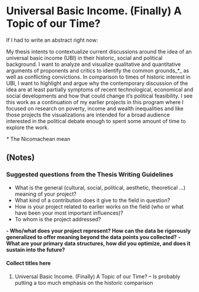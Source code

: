 # Universal Basic Income. (Finally) A Topic of our Time?

If I had to write an abstract right now:

My thesis intents to contextualize current discussions around the idea of an universal basic income (UBI) in their historic, social and political background. I want to analyze and visualize qualitative and quantitative arguments of proponents and critics to identify the common grounds_*_ as well as conflicting convictions. In comparison to times of historic interest in UBI, I want to highlight and argue why the contemporary discussion of the idea are at least partially symptoms of recent technological, economical and social developments and how that could change it’s political feasibility. I see this work as a continuation of my earlier projects in this program where I focused on research on poverty, income and wealth inequalities and like those projects the visualizations are intended for a broad audience interested in the political debate enough to spent some amount of time to explore the work.

_*_ The Nicomachean mean

## (Notes) 

### Suggested questions from the Thesis Writing Guidelines

- What is the general (cultural, social, political, aesthetic, theoretical ...) meaning of your project?
- What kind of a contribution does it give to the field in question?
- How is your project related to earlier works on the field (who or what have been your most important influences)?
- To whom is the project addressed?

**- Who/what does your project represent? How can the data be rigorously generalized to offer meaning beyond the data points you collected?**
**- What are your primary data structures, how did you optimize, and does it sustain into the future?**

#### Collect titles here

1. Universal Basic Income. (Finally) A Topic of our Time? – Is probably putting a too much emphasis on the historic comparison
